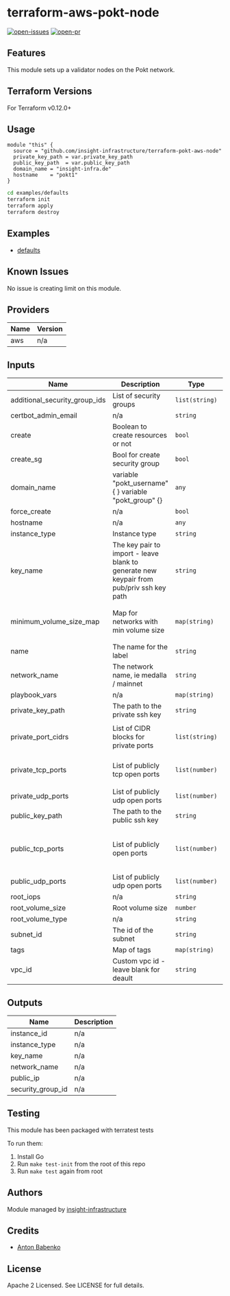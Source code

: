 # terraform-aws-pokt-node

[![open-issues](https://img.shields.io/github/issues-raw/insight-infrastructure/terraform-pokt-aws-node?style=for-the-badge)](https://github.com/insight-infrastructure/terraform-pokt-aws-node/issues)
[![open-pr](https://img.shields.io/github/issues-pr-raw/insight-infrastructure/terraform-pokt-aws-node?style=for-the-badge)](https://github.com/insight-infrastructure/terraform-pokt-aws-node/pulls)


## Features

This module sets up a validator nodes on the Pokt network. 

## Terraform Versions

For Terraform v0.12.0+

## Usage

```hcl
module "this" {
  source = "github.com/insight-infrastructure/terraform-pokt-aws-node"
  private_key_path = var.private_key_path
  public_key_path  = var.public_key_path
  domain_name = "insight-infra.de"
  hostname    = "pokt1"
}
```

```bash
cd examples/defaults
terraform init 
terraform apply
terraform destroy  
```

## Examples

- [defaults](https://github.com/insight-infrastructure/terraform-pokt-aws-node/tree/master/examples/defaults)

## Known  Issues
No issue is creating limit on this module.

<!-- BEGINNING OF PRE-COMMIT-TERRAFORM DOCS HOOK -->
## Providers

| Name | Version |
|------|---------|
| aws | n/a |

## Inputs

| Name | Description | Type | Default | Required |
|------|-------------|------|---------|:-----:|
| additional\_security\_group\_ids | List of security groups | `list(string)` | `[]` | no |
| certbot\_admin\_email | n/a | `string` | `""` | no |
| create | Boolean to create resources or not | `bool` | `true` | no |
| create\_sg | Bool for create security group | `bool` | `true` | no |
| domain\_name | variable "pokt\_username" {  } variable "pokt\_group" {} | `any` | n/a | yes |
| force\_create | n/a | `bool` | `true` | no |
| hostname | n/a | `any` | n/a | yes |
| instance\_type | Instance type | `string` | `"t3.small"` | no |
| key\_name | The key pair to import - leave blank to generate new keypair from pub/priv ssh key path | `string` | `""` | no |
| minimum\_volume\_size\_map | Map for networks with min volume size | `map(string)` | <pre>{<br>  "mainnet": 10,<br>  "testnet": 10<br>}</pre> | no |
| name | The name for the label | `string` | `"prep"` | no |
| network\_name | The network name, ie medalla / mainnet | `string` | n/a | yes |
| playbook\_vars | n/a | `map(string)` | `{}` | no |
| private\_key\_path | The path to the private ssh key | `string` | n/a | yes |
| private\_port\_cidrs | List of CIDR blocks for private ports | `list(string)` | <pre>[<br>  "172.31.0.0/16"<br>]</pre> | no |
| private\_tcp\_ports | List of publicly tcp open ports | `list(number)` | <pre>[<br>  26657<br>]</pre> | no |
| private\_udp\_ports | List of publicly udp open ports | `list(number)` | `[]` | no |
| public\_key\_path | The path to the public ssh key | `string` | n/a | yes |
| public\_tcp\_ports | List of publicly open ports | `list(number)` | <pre>[<br>  22,<br>  8081,<br>  26656<br>]</pre> | no |
| public\_udp\_ports | List of publicly udp open ports | `list(number)` | `[]` | no |
| root\_iops | n/a | `string` | n/a | yes |
| root\_volume\_size | Root volume size | `number` | `8` | no |
| root\_volume\_type | n/a | `string` | `"gp2"` | no |
| subnet\_id | The id of the subnet | `string` | `""` | no |
| tags | Map of tags | `map(string)` | `{}` | no |
| vpc\_id | Custom vpc id - leave blank for deault | `string` | `""` | no |

## Outputs

| Name | Description |
|------|-------------|
| instance\_id | n/a |
| instance\_type | n/a |
| key\_name | n/a |
| network\_name | n/a |
| public\_ip | n/a |
| security\_group\_id | n/a |

<!-- END OF PRE-COMMIT-TERRAFORM DOCS HOOK -->

## Testing
This module has been packaged with terratest tests

To run them:

1. Install Go
2. Run `make test-init` from the root of this repo
3. Run `make test` again from root

## Authors

Module managed by [insight-infrastructure](https://github.com/insight-infrastructure)

## Credits

- [Anton Babenko](https://github.com/antonbabenko)

## License

Apache 2 Licensed. See LICENSE for full details.